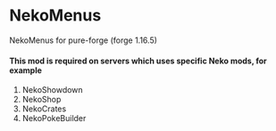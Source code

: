 # NekoMenus
 NekoMenus for pure-forge (forge 1.16.5)

#### This mod is required on servers which uses specific Neko mods, for example
 1. NekoShowdown
 2. NekoShop
 3. NekoCrates
 4. NekoPokeBuilder